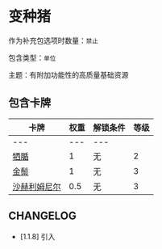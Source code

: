 # 变种猪

作为补充包选项时数量：`禁止`

包含类型：`单位`

主题：有附加功能性的高质量基础资源

## 包含卡牌

卡牌 | 权重 | 解锁条件 | 等级
--- | --- | --- | ---
--- | --- | ---
[牺腯](../卡牌/牺腯.md) | 1 | 无 | 2
[金鬃](../卡牌/金鬃.md) | 1 | 无 | 3
[沙赫利姆尼尔](../卡牌/沙赫利姆尼尔.md) | 0.5 | 无 | 3

## CHANGELOG

- [1.1.8] 引入
